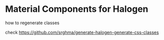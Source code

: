 # Material Components for Halogen

how to regenerate classes

check https://github.com/srghma/generate-halogen-generate-css-classes
